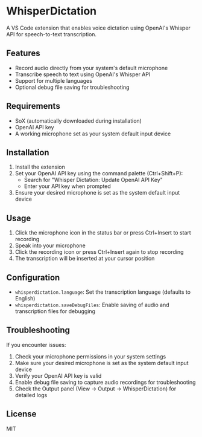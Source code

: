 # WhisperDictation

A VS Code extension that enables voice dictation using OpenAI's Whisper API for speech-to-text transcription.

## Features

- Record audio directly from your system's default microphone
- Transcribe speech to text using OpenAI's Whisper API
- Support for multiple languages
- Optional debug file saving for troubleshooting

## Requirements

- SoX (automatically downloaded during installation)
- OpenAI API key
- A working microphone set as your system default input device

## Installation

1. Install the extension
2. Set your OpenAI API key using the command palette (Ctrl+Shift+P):
   - Search for "Whisper Dictation: Update OpenAI API Key"
   - Enter your API key when prompted
3. Ensure your desired microphone is set as the system default input device

## Usage

1. Click the microphone icon in the status bar or press Ctrl+Insert to start recording
2. Speak into your microphone
3. Click the recording icon or press Ctrl+Insert again to stop recording
4. The transcription will be inserted at your cursor position

## Configuration

- `whisperdictation.language`: Set the transcription language (defaults to English)
- `whisperdictation.saveDebugFiles`: Enable saving of audio and transcription files for debugging

## Troubleshooting

If you encounter issues:

1. Check your microphone permissions in your system settings
2. Make sure your desired microphone is set as the system default input device
3. Verify your OpenAI API key is valid
4. Enable debug file saving to capture audio recordings for troubleshooting
5. Check the Output panel (View -> Output -> WhisperDictation) for detailed logs

## License

MIT
